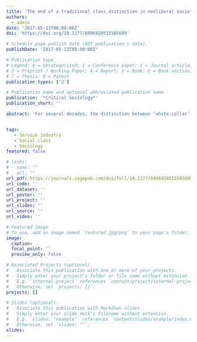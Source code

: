 ```yaml
---
title: 'The end of a traditional class distinction in neoliberal society:‘White-collar’and ‘Blue-collar’work and its impact on chilean workers’ Class Consciousness'
authors:
  - admin
date: '2017-05-13T00:00:00Z'
doi: 'https://doi.org/10.1177/0896920515585609'

# Schedule page publish date (NOT publication's date).
publishDate: '2017-05-13T00:00:00Z'

# Publication type.
# Legend: 0 = Uncategorized; 1 = Conference paper; 2 = Journal article;
# 3 = Preprint / Working Paper; 4 = Report; 5 = Book; 6 = Book section;
# 7 = Thesis; 8 = Patent
publication_types: ['2']

# Publication name and optional abbreviated publication name.
publication: '*Critical Sociology*'
publication_short: ''

abstract: 'For several decades, the distinction between ‘white-collar’ (non-manual) and ‘blue-collar’ (manual) work occupied a central place in the analysis of working-class consciousness. According to many scholars, the expansion of non-manual employment was key to dismantling traditional working-class identities. Although several analysts noted the irrelevance of the white-collar/blue-collar distinction as a determinant of class consciousness, the most recent research on class in Chile continues on the traditional argument. However, the empirical research supporting such a contention has been scarce. In this paper I test that hypothesis. Based on quantitative and qualitative data, I show that the distinction between manual and non-manual labor does not lead to significant variations in workers’ class consciousness'


tags:
   - Service industry
   - Social class
   - Sociology
featured: false

# links:
# - name: ""
#   url: ""
url_pdf: https://journals.sagepub.com/doi/full/10.1177/0896920515585609
url_code: ''
url_dataset: ''
url_poster: ''
url_project: ''
url_slides: ''
url_source: ''
url_video: ''

# Featured image
# To use, add an image named `featured.jpg/png` to your page's folder.
image:
  caption: 
  focal_point: ''
  preview_only: false

# Associated Projects (optional).
#   Associate this publication with one or more of your projects.
#   Simply enter your project's folder or file name without extension.
#   E.g. `internal-project` references `content/project/internal-project/index.md`.
#   Otherwise, set `projects: []`.
projects: []

# Slides (optional).
#   Associate this publication with Markdown slides.
#   Simply enter your slide deck's filename without extension.
#   E.g. `slides: "example"` references `content/slides/example/index.md`.
#   Otherwise, set `slides: ""`.
slides:
---
```


